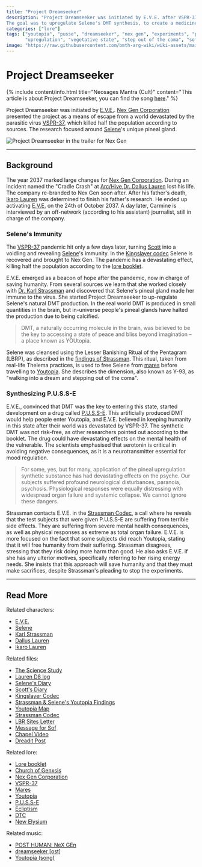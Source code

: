 ```yaml
---
title: "Project Dreamseeker"
description: "Project Dreamseeker was initiated by E.V.E. after VSPR-37 wiped out a large portion of the population. 
The goal was to upregulate Selene's DMT synthesis, to create a medicine to enter Youtopia."
categories: ["lore"]
tags: ["youtopia", "pusse", "dreamseeker", "nex gen", "experiments", "pineal gland", "selene",  
       "upregulation", "vegetative state", "step out of the coma", "sof", "dmt", "strassman"]
image: "https://raw.githubusercontent.com/bmth-arg-wiki/wiki-assets/main/lore/dreamseeker/dreamseeker-300x300.png"
---
```


# Project Dreamseeker

{% include content/info.html
title="Neosages Mantra (Cult)"
content="This article is about Project Dreamseeker, you can find the song [here](../music/song-dreamseeker)."
%}

Project Dreamseeker was initiated by [E.V.E.](../characters/eve). [Nex Gen Corporation](nex-gen-corporation) presented 
the project as a means of escape from a world devastated by the parasitic virus [VSPR-37](vspr37), which killed half the 
population according to sources. The research focused around [Selene](../characters/selene)'s unique pineal gland.

![Project Dreamseeker in the trailer for Nex Gen](https://raw.githubusercontent.com/bmth-arg-wiki/wiki-assets/main/lore/dreamseeker/dreamseeker.png)


***

## Background

The year 2037 marked large changes for [Nex Gen Corporation](nex-gen-corporation). During an incident named 
the "Cradle Crash" at [Arc/Hive](archive),[Dr. Dallus Lauren](../characters/dallus-lauren) lost his life. 
The company re-branded to Nex Gen soon after. After his father's death, [Ikaro Lauren](../characters/ren) was determined to 
finish his father's research. He ended up activating [E.V.E.](../characters/eve) on the 24th of October 2037. 
A day later, Carmine is interviewed by an off-network (according to his assistant) journalist, still in charge of the company.

### Selene's Immunity

The [VSPR-37](vspr37) pandemic hit only a few days later, turning [Scott](../characters/scott) into a voidling and 
revealing [Selene](../characters/selene)'s immunity. In the [Kingslayer codec](../for-sof/kingslayercodec) Selene is 
recovered and brought to Nex Gen. The pandemic has a devastating effect, killing half the population according to the 
[lore booklet](booklet).

E.V.E. emerged as a beacon of hope after the pandemic, now in charge of saving humanity. From several sources we learn 
that she worked closely with [Dr. Karl Strassman](../characters/strassman) and discovered that Selene's pineal gland 
made her immune to the virus. She started Project Dreamseeker to up-regulate Selene's natural DMT production. In the 
real world DMT is produced in small quantities in the brain, but in-universe people's pineal glands have halted the 
production due to being calcified.

> DMT, a naturally occurring molecule in the brain, was believed to be the key to accessing a state of peace and bliss 
> beyond imagination – a place known as YOUtopia.

Selene was cleansed using the Lesser Banishing Ritual of the Pentagram (LBRP), as described in the 
[findings of Strassman](../for-sof/selene_youtopia_doc). This ritual, taken from real-life Thelema practices, is 
used to free Selene from [mares](mares) before travelling to [Youtopia](youtopia). She describes the dimension, also 
known as Y-93, as "walking into a dream and stepping out of the coma".

### Synthesizing P.U.S.S-E

E.V.E., convinced that DMT was the key to entering this state, started development on a drug called [P.U.S.S-E](pusse). 
This artificially produced DMT would help people enter Youtopia, and E.V.E. believed in keeping humanity in this state 
after their world was devastated by VSPR-37.
The synthetic DMT was not risk-free, as other researchers pointed out according to the booklet. The drug could have 
devastating effects on the mental health of the vulnerable. The scientists emphasised that serotonin is critical in 
avoiding negative consequences, as it is a neurotransmitter essential for mood regulation.

> For some, yes, but for many, application of the pineal upregulation synthetic substance
> has had devastating effects on the psyche. Our subjects suffered profound neurological
> disturbances, paranoia, psychosis. Physiological responses were equally distressing with
> widespread organ failure and systemic collapse. We cannot ignore these dangers.

Strassman contacts E.V.E. in the [Strassman Codec](../for-sof/strassmancodec), a call where he reveals that 
the test subjects that were given P.U.S.S-E are suffering from terrible side effects. They are suffering from 
severe mental health consequences, as well as physical responses as extreme as total organ failure. 
E.V.E. is more focused on the fact that some subjects did reach Youtopia, stating that it will free humanity 
from their suffering. Strassman disagrees, stressing that they risk doing more harm than good. He also asks 
E.V.E. if she has any ulterior motives, specifically referring to her rising energy needs. She insists that 
this approach will save humanity and that they must make sacrifices, despite Strassman's pleading to 
stop the experiments.

***

## Read More

Related characters:

- [E.V.E.](../characters/eve)
- [Selene](../characters/selene)
- [Karl Strassman](../characters/strassman)
- [Dallus Lauren](../characters/dallus-lauren)
- [Ikaro Lauren](../characters/ren)

Related files:

- [The Science Study](../for-sof/thesciencestudy)
- [Lauren D8 log](../for-sof/lauren_d8_log)
- [Selene's Diary](../for-sof/selene_personal_journal)
- [Scott's Diary](../for-sof/scott_personal_journal)
- [Kingslayer Codec](../for-sof/kingslayercodec)
- [Strassman & Selene's Youtopia Findings](../for-sof/selene_youtopia_doc)
- [Youtopia Map](../for-sof/selenes_map)
- [Strassman Codec](../for-sof/strassmancodec)
- [LBR Sites Letter](../for-sof/lbr_sites)
- [Message for Sof](../for-sof/msgforsof)
- [Chapel Video](../for-sof/chapel)
- [Dreadit Post](../for-sof/dreadit)

Related lore:

- [Lore booklet](booklet)
- [Church of Genxsis](church)
- [Nex Gen Corporation](nex-gen-corporation)
- [VSPR-37](vspr37)
- [Mares](mares)
- [Youtopia](youtopia)
- [P.U.S.S-E](pusse)
- [Ecliptism](ecliptism)
- [DTC](dtc)
- [New Elysium](new-elysium)

Related music:

- [POST HUMAN: NeX GEn](../music/ph-nex-gen)
- [dreamseeker [ost]](../music/song-dreamseeker)
- [Youtopia (song)](../music/song-youtopia)